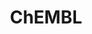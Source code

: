 ---
bigquery: https://console.cloud.google.com/bigquery?p=patents-public-data&d=ebi_chembl&page=dataset
citation: '"The ChEMBL database in 2017." Anna Gaulton, Anne Hersey, Michał Nowotka,
  A Patrícia Bento, Jon Chambers, David Mendez, Prudence Mutowo, Francis Atkinson,
  Louisa J Bellis, Elena Cibrián-Uhalte, Mark Davies, Nathan Dedman, Anneli Karlsson,
  María Paula Magariños, John P Overington, George Papadatos, Ines Smit, Andrew R
  Leach Nucleic acids Research (2017) 45 (Database Issue), D945-D954'
contributors: European Bioinformatics Institute
cost: None
description: ChEMBL Data is a manually curated database of small molecules used in
  drug discovery, including information about existing patented drugs.
documentation: 'schema: https://www.ebi.ac.uk/chembl/db_schema


  '
last_edit: 04/06/2022, 09:00:22
location: https://console.cloud.google.com/marketplace/product/google_patents_public_datasets/chembl
maintained_by: EMBL-EBI, an outstation of European Molecular Biology Laboratory
related_publications: '

  ChEMBL: towards direct deposition of bioassay data.


  Mendez D, Gaulton A, Bento AP, Chambers J, De Veij M, Félix E, Magariños MP, Mosquera
  JF, Mutowo P, Nowotka M, Gordillo-Marañón M, Hunter F, Junco L, Mugumbate G, Rodriguez-Lopez
  M, Atkinson F, Bosc N, Radoux CJ, Segura-Cabrera A, Hersey A, Leach AR.


  — Nucleic Acids Res. 2019; 47(D1):D930-D940. doi: 10.1093/nar/gky1075

  '
schema_fields:
- bao_format
- version
- updated_by
- heavy_atoms
- entity_type
- first_page
- hba
- prod_pat_id
- targcomp_id
- ddd_id
- patent_expire_date
- downgraded
- prediction_method
- species_group_flag
- ridx
- molfile
- hrac_class_id
- label
- domain_id
- num_alerts
- num_lipinski_ro5_violations
- full_mwt
- synonyms
- curated_by
- type
- l4
- usan_substem
- mecref_id
- enzyme_tid
- assay_param_id
- published_value
- level1_description
- protein_class_id
- go_id
- pref_name
- path
- ap_id
- sequence_md5sum
- smid
- biocomp_id
- submission_date
- entity_id
- atc_code
- compound_key
- pchembl_value
- selectivity_comment
- ddd_admr
- volume
- withdrawn_flag
- patent_id
- alogp
- mc_target_name
- tissue_id
- cidx
- mc_target_accession
- enzyme_name
- sitecomp_id
- targrel_id
- compd_id
- who_name
- toid
- direct_interaction
- level2_description
- bto_id
- indref_id
- updated_on
- start_position
- product_id
- metabolite_record_id
- irac_class_id
- res_stem_id
- patent_use_code
- usan_stem_id
- oc_id
- upper_value
- component_type
- pathway_id
- log_id
- alert_name
- cell_description
- inorganic_flag
- usan_year
- efo_id
- accession
- delist_flag
- strength
- set_name
- hbd
- text_value
- chembl_id
- alert_set_id
- patent_no
- parent_molregno
- data_validity_comment
- assay_tissue
- acd_most_apka
- mw_freebase
- level1
- mec_id
- standard_upper_value
- aromatic_rings
- year
- availability_type
- status
- acd_logp
- published_relation
- protein_class_desc
- actsm_id
- standard_flag
- prodrug
- assay_tax_id
- frac_class_id
- related_tid
- standard_relation
- met_comment
- src_compound_id
- cx_most_apka
- frac_code
- last_active
- level3
- ro3_pass
- efo_term
- met_conversion
- src_description
- stem_class
- first_in_class
- mc_target_type
- tax_id
- source
- abstract
- l7
- canonical_smiles
- class_type
- title
- max_phase
- annotation
- cl_lincs_id
- dosed_ingredient
- src_short_name
- value
- standard_text_value
- normal_range_min
- previous_company
- oral
- hba_lipinski
- variant_id
- aidx
- predbind_id
- action_type
- irac_code
- dosage_form
- relationship
- mol_hrac_id
- protclasssyn_id
- bao_endpoint
- assay_id
- mc_tax_id
- l3
- source_domain_id
- standard_inchi
- country
- activity_id
- component_id
- level3_description
- molecule_type
- uberon_id
- acd_most_bpka
- publication_number
- drug_substance_flag
- relation
- caloha_id
- protein_class_synonym
- record_id
- standard_type
- cell_source_organism
- std_act_id
- formulation_id
- metref_id
- natural_product
- indication_class
- black_box_warning
- ref_type
- level2
- comp_class_id
- who_extra
- first_approval
- full_molformula
- mechanism_comment
- mesh_heading
- helm_notation
- level5
- co_stem_id
- assay_strain
- db_source
- ref_url
- tbl
- pathway_key
- warning_id
- ass_cls_map_id
- rgid
- site_residues
- isoform
- description
- as_id
- orig_description
- bao_id
- confidence
- relationship_desc
- target_type
- l1
- rtb
- mc_organism
- ddd_comment
- parent_type
- therapeutic_flag
- mol_frac_id
- chirality
- parenteral
- l5
- sequence
- normal_range_max
- job_id
- journal
- cpd_str_alert_id
- assay_category
- assay_desc
- domain_name
- le
- hbd_lipinski
- doc_id
- psa
- standard_value
- last_page
- drug_product_flag
- potential_duplicate
- subgroup
- drugind_id
- aspect
- units
- warning_year
- cell_ontology_id
- domain_type
- ddd_value
- num_ro5_violations
- ddd_units
- class_level
- pubmed_id
- route
- usan_stem
- cell_name
- nda_type
- stat
- clo_id
- cell_id
- target_desc
- l2
- ingredient
- definition
- comments
- disease_efficacy
- molsyn_id
- end_position
- l6
- withdrawn_reason
- ref_id
- assay_test_type
- innovator_company
- met_id
- qudt_units
- activity_comment
- target_mapping
- homologue
- assay_source
- hrac_code
- stem
- acd_logd
- db_version
- trade_name
- molecular_species
- short_name
- authors
- withdrawn_year
- mechanism_of_action
- warning_country
- cell_source_tissue
- warning_class
- binding_site_comment
- issue
- organism
- assay_organism
- curation_comment
- idx
- syn_type
- warning_description
- approval_date
- priority
- topical
- mw_monoisotopic
- parent_go_id
- mesh_id
- compsyn_id
- src_assay_id
- assay_type
- ad_type
- applicant_full_name
- assay_class_id
- bei
- doc_type
- parameter_value
- cx_logd
- usan_stem_definition
- creation_date
- company
- active_ingredient
- structure_type
- src_id
- smarts
- site_id
- component_synonym
- relationship_type
- max_phase_for_ind
- assay_subcellular_fraction
- level4_description
- active_molregno
- polymer_flag
- level4
- parent_id
- cx_logp
- l8
- lle
- confidence_score
- warning_type
- drug_record_id
- tid
- compound_name
- qed_weighted
- mol_irac_id
- major_class
- activity_count
- chebi_par_id
- withdrawn_country
- cx_most_bpka
- doi
- molecular_mechanism
- domain_description
- tid_fixed
- mol_atc_id
- standard_units
- site_name
- alert_id
- research_stem
- substrate_record_id
- result_flag
- cell_source_tax_id
- name
- sei
- withdrawn_class
- warnref_id
- published_type
- standard_inchi_key
- cellosaurus_id
- mutation
- published_units
- parameter_type
- uo_units
- molregno
- assay_cell_type
- comp_go_id
shortname: chembl
tags:
- biotechnology
- health
- chemical
- bioinformatics
- medical
terms_of_use: CC BY-SA 3.0
title: ChEMBL
uuid: e232a192-965c-4ec9-904c-155b6dfe56c5
---